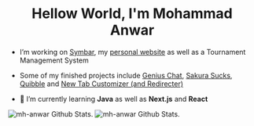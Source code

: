 <h1 align="center">Hellow World, I'm Mohammad Anwar</h1>

- I’m working on [Symbar](https://github.com/mh-anwar/symbar), my [personal website](https://github.com/mh-anwar/mh-anwar.ninja) as well as a Tournament Management System

- Some of my finished projects include [Genius Chat](https://github.com/r-chong/chat), [Sakura Sucks](https://github.com/mh-anwar/sakura-sucks), [Quibble](https://github.com/mh-anwar/quibble) and [New Tab Customizer (and Redirecter)](https://chrome.google.com/webstore/detail/new-tab-customizer-and-re/gkkhlojhkcjkbppegmljiaiiogonlikf)

- 🌱 I’m currently learning **Java** as well as **Next.js** and **React**

<picture>
  <source media="(prefers-color-scheme: dark)" srcset="https://github-readme-stats.vercel.app/api?username=mh-anwar&show_icons=true&count_private=true&hide_border=true&theme=github_dark">
  <source media="(prefers-color-scheme: light)" srcset="https://github-readme-stats.vercel.app/api?username=mh-anwar&show_icons=true&count_private=true&hide_border=true&theme=github_dark">
  <img alt="mh-anwar Github Stats." src="https://github-readme-stats.vercel.app/api?username=mh-anwar&show_icons=true&count_private=true&hide_border=true&theme=dracula">
</picture>
<picture>
  <source media="(prefers-color-scheme: dark)" srcset="https://github-readme-stats.vercel.app/api/top-langs/?username=mh-anwar&hide_border=true&layout=compact&theme=github_dark">
  <source media="(prefers-color-scheme: light)" srcset="https://github-readme-stats.vercel.app/api/top-langs/?username=mh-anwar&hide_border=true&layout=compact&theme=default">
  <img alt="mh-anwar Github Stats." src="https://github-readme-stats.vercel.app/api/top-langs/?username=mh-anwar&hide_border=true&layout=compact&theme=default">
</picture>
